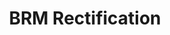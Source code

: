 ---
title: "BRM Rectification"
url: /villenave-dornon/brm-rectification/
shop: pièces de voitures
---
